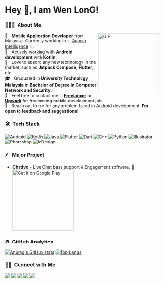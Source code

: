 # Hey 👋, I am Wen LonG!

### 👨🏻‍💻 &nbsp;About Me

<img alt="GIF" src="https://media.giphy.com/media/Cmr1OMJ2FN0B2/giphy.gif"  align="right" width = 200/>
                                                                                              
🚀&nbsp;&nbsp;&nbsp;**Mobile Application Developer**  from Malaysia. Currently working in 💡 [Qumon Intelligence](https://www.qumonintelligence.com/) 💡. \
🌱&nbsp;&nbsp;&nbsp;Actively working with **Android development** with **Kotlin**. \
:muscle:&nbsp;&nbsp;&nbsp;Love to absorb any new technology in the market, such as **Jetpack Compose**, **Flutter**, etc. \
🎓&nbsp;&nbsp;&nbsp;Graduated in **University Technology Malaysia** in **Bachelor of Degree in Computer Network and Security**.\
📄&nbsp;&nbsp;&nbsp;Feel free to contact me in [**Freelancer**](https://www.freelancer.com/u/skynight1996) or [**Upwork**](https://www.upwork.com/freelancers/~0147258256e4f9731b) for freelancing mobile development job. \
💬&nbsp;&nbsp;&nbsp;Reach out to me for any problem faced in Android development. **I'm open to feedback and suggestions**!


### 🛠 &nbsp;Tech Stack

![Android](https://img.shields.io/badge/-Android-05122A?style=flat&logo=android)&nbsp;![Kotlin](https://img.shields.io/badge/-Kotlin-05122A?style=flat&logo=kotlin)&nbsp;![Java](https://img.shields.io/badge/-Java-05122A?style=flat&logo=Java&logoColor=FFA518)&nbsp;![Flutter](https://img.shields.io/badge/-Flutter-05122A?style=flat&logo=flutter)&nbsp;![Dart](https://img.shields.io/badge/-Dart-05122A?style=flat&logo=dart)&nbsp;![C++](https://img.shields.io/badge/-C++-05122A?style=flat&logo=C%2B%2B&logoColor=00599C)&nbsp;![Python](https://img.shields.io/badge/-Python-05122A?style=flat&logo=Python)
![Illustrator](https://img.shields.io/badge/-Illustrator-05122A?style=flat&logo=adobe-illustrator)&nbsp;![Photoshop](https://img.shields.io/badge/-Photoshop-05122A?style=flat&logo=adobe-photoshop)&nbsp;![InDesign](https://img.shields.io/badge/-InDesign-05122A?style=flat&logo=adobe-indesign)&nbsp;

### ⚡ &nbsp; Major Project

* **Chativo** - Live Chat base support & Engagement software. :iphone: \
<a href='https://play.google.com/store/apps/details?id=io.chativo.chat&pcampaignid=pcampaignidMKT-Other-global-all-co-prtnr-py-PartBadge-Mar2515-1'><img alt='Get it on Google Play' src='https://play.google.com/intl/en_us/badges/static/images/badges/en_badge_web_generic.png' width = 200/></a>


### ⚙️ &nbsp;GitHub Analytics

[![Anurag's GitHub stats](https://github-readme-stats.vercel.app/api?username=WenLonG12345)](https://github.com/WenLonG12345)
[![Top Langs](https://github-readme-stats.vercel.app/api/top-langs/?username=WenLonG12345&layout=compact)](https://github.com/WenLonG12345)

### 🤝🏻 &nbsp;Connect with Me

<p align="left">
<a href="https://www.linkedin.com/in/teo-wen-long-19960316/ "><img src="https://img.shields.io/badge/-Teo%20Wen%20Long-0077B5?style=flat&logo=Linkedin&logoColor=white"/></a>
<a href="mailto:teowenlong0316@gmail.com"><img src="https://img.shields.io/badge/-teowenlong0316@gmail.com-D14836?style=flat&logo=Gmail&logoColor=white"/></a>
<a href="https://stackoverflow.com/users/12261890/teo"><img src="https://img.shields.io/badge/-@TeoWenLong-1877F2?style=flat&logo=Stackoverflow&logoColor=white"/></a>
<a href="https://www.freelancer.com/u/skynight1996"><img src="https://img.shields.io/badge/-@skynight1996-BD081C?style=flat&logo=Freelancer&logoColor=white"/></a>
<a href="https://www.upwork.com/freelancers/~0147258256e4f9731b"><img src="https://img.shields.io/badge/-@TeoWenLong-00B300?style=flat&logo=Upwork&logoColor=white"/></a>
</p>

